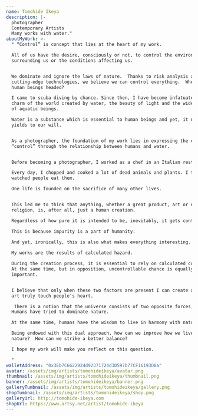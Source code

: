 ```yaml
---
name: Tomohide Ikeya
description: |-
  photographer
  Contemporary Artists
  Many works with water."
aboutMyWork: >-
  " “Control” is concept that lies at the heart of my work.

  All of us have the desire, consciously or not, to control the environment
  surrounding us or the conditions affecting us.


  We dominate and ignore the laws of nature.  Thanks to risk analysis and
  cutting-edge technologies, we believe we can control everything.  Where are
  human beings headed? 

  I came to scuba diving by chance. Since then, I have become infatuated by the
  charm of the world created by water, the beauty of light and the wide variety
  of aquatic beings.

  Water is a substance which is essential to human beings and yet, it never
  yields to our will.


  As a photographer, the foundation of my work lies in expressing the concept of
  “control” through the relationship between humans and water.


  Before becoming a photographer, I worked as a chef in an Italian restaurant.

  Every day, I chopped and cooked a lot of dead animals and plants. I then
  watched people eat them.

  One life is founded on the sacrifice of many other lives.


  This led me to think that anything, whether a great product, art or even
  religion, is, after all, just a human creation.

  Regardless of how pure it is intended to be, inevitably, it gets contaminated.

  This is because impurity is a part of humanity.

  And yet, ironically, this is also what makes everything interesting.
   
  My works are the results of calculated hazard.

  During the creation process, it is essential to rely on calculated control. 
  At the same time, but in opposition, uncontrollable chance is equally
  important.


  I believe that only when these two factors are present I can create a work of
  art truly touch people’s heart.

   There is a notion that the universe consists of two opposite forces, Yin and Yang.  I think control as well as has two facets, which coexist and rule together.
  Humans have tried to dominate nature.

  At the same time, humans have the wisdom to live in harmony with nature.

  Being endowed with this dual approach, how can we improve how we live with
  nature?  How can we strike a better balance? 

  I hope my work will make you reflect on this question.

  "
walletAddress: "0x3Eb7C6622924d92371724d3D597b77CF16193D8a"
avatar: /assets/img/artists/tomohideikeya/avatar.png
thumbnail: /assets/img/artists/tomohideikeya/thumbnail.png
banner: /assets/img/artists/tomohideikeya/banner.png
galleryTumbnail: /assets/img/artists/tomohideikeya/gallery.png
shopTumbnail: /assets/img/artists/tomohideikeya/shop.png
galleryUrl: http://tomohide-ikeya.com
shopUrl: https://www.artsy.net/artist/tomohide-ikeya
---
```


